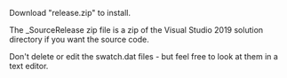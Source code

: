 Download "release.zip" to install.

The _SourceRelease zip file is a zip of the Visual Studio 2019 solution directory if you want the source code.

Don't delete or edit the swatch.dat files - but feel free to look at them in a text editor.
